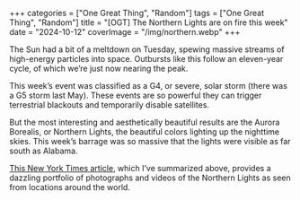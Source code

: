 +++
categories = ["One Great Thing", "Random"]
tags = ["One Great Thing", "Random"]
title = "[OGT] The Northern Lights are on fire this week"
date = "2024-10-12"
coverImage = "/img/northern.webp"
+++

The Sun had a bit of a meltdown on Tuesday, spewing massive streams of high-energy particles into space. Outbursts like this follow an eleven-year cycle, of which we’re just now nearing the peak.

<!--more-->

This week’s event was classified as a G4, or severe, solar storm (there was a G5 storm last May). These events are so powerful they can trigger terrestrial blackouts and temporarily disable satellites.

But the most interesting and aesthetically beautiful results are the Aurora Borealis, or Northern Lights, the beautiful colors lighting up the nighttime skies. This week’s barrage was so massive that the lights were visible as far south as Alabama.

<a target="_blank" href="https://www.nytimes.com/2024/10/11/science/northern-lights-world-photos.html?unlocked_article_code=1.Rk4.Ps9c.SIQ3CztLqvwa&smid=url-share">This New York Times article</a>, which I’ve summarized above, provides a dazzling portfolio of photographs and videos of the Northern Lights as seen from locations around the world.
